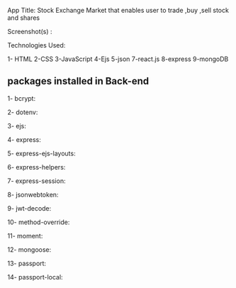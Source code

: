 App Title:  Stock Exchange Market that enables user to trade ,buy ,sell stock and shares




Screenshot(s) :



Technologies Used:

1- HTML
2-CSS
3-JavaScript
4-Ejs
5-json
7-react.js
8-express
9-mongoDB


## packages installed in Back-end
1- bcrypt: 

2- dotenv: 

3- ejs: 

4- express:

5- express-ejs-layouts: 

6- express-helpers: 

7- express-session: 

8- jsonwebtoken: 

9- jwt-decode: 

10- method-override: 

11- moment: 

12- mongoose: 

13- passport: 

14- passport-local: 







